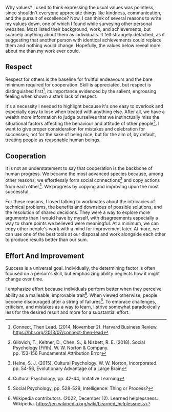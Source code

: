 Why values? I used to think expressing the usual values was pointless, since shouldn't everyone appreciate things like kindness, communication, and the pursuit of excellence? Now, I can think of several reasons to write my values down, one of which I found while surveying other personal websites. Most listed their background, work, and achievements, but scarcely anything about them as individuals. It felt strangely detached, as if suggesting that another person with identical achievements could replace them and nothing would change. Hopefully, the values below reveal more about me than my work ever could.

## Respect

Respect for others is the baseline for fruitful endeavours and the bare minimum required for cooperation. Skill is appreciated, but respect is distinguished first[^1], its importance evidenced by the salient, engrossing feeling when shown a stark lack of respect.

It's a necessity I needed to highlight because it's one easy to overlook and especially easy to lose when treated with anything else. After all, we have a wealth more information to judge ourselves that we instinctually miss the situational factors affecting the behaviour and attitude of other people[^2]. I want to give proper consideration for mistakes and celebration for successes, not for the sake of being nice, but for the aim of, by default, treating people as reasonable human beings.

## Cooperation 

It is not an understatement to say that cooperation is the backbone of human progress. We became the most advanced species because, among other reasons, we effortlessly form social connections[^3] and copy actions from each other[^4]. We progress by copying and improving upon the most successful.

For these reasons, I loved talking to workmates about the intricacies of technical problems, the benefits and downsides of possible solutions, and the resolution of shared decisions. They were a way to explore more arguments than I would have by myself, with disagreements especially a way to share points we believed were meaningful. At a minimum, we can copy other people's work with a mind for improvement later. At more, we can use one of the best tools at our disposal and work alongside each other to produce results better than our sum.

## Effort And Improvement

Success is a universal goal. Individually, the determining factor is often focused on a person's skill, but emphasizing ability neglects how it might change over time.

I emphasize effort because individuals perform better when they perceive ability as a malleable, improvable trait[^5]. When viewed otherwise, people become discouraged after a string of failures[^6]. To embrace challenges, criticism, and mistakes as a way to learn, I strive somewhat paradoxically less for the desired result and more for a substantial effort.

[^1]: Connect, Then Lead. (2014, November 2). Harvard Business Review. https://hbr.org/2013/07/connect-then-lead
[^2]: Gilovich, T., Keltner, D., Chen, S., & Nisbett, R. E. (2018). Social Psychology (Fifth). W. W. Norton & Company.  
pp. 153-156 Fundamental Attribution Error
[^3]: Heine, S. J. (2015). Cultural Psychology. W. W. Norton, Incorporated.  
pp. 54-56, Evolutionary Advantage of a Large Brain
[^4]: Cultural Psychology, pp. 42-44, Imitative Learning
[^5]: Social Psychology, pp. 528-529, Intelligence: Thing or Process?
[^6]: Wikipedia contributors. (2022, December 12). Learned helplessness. Wikipedia. https://en.wikipedia.org/wiki/Learned_helplessness